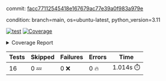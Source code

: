 commit: [facc77112545418e167679ac77e39a0f983a979e](https://github.com/rcmdnk/conf-finder/tree/facc77112545418e167679ac77e39a0f983a979e)

condition: branch=main, os=ubuntu-latest, python_version=3.11

[![test](https://github.com/rcmdnk/conf-finder/actions/workflows/test.yml/badge.svg)](https://github.com/rcmdnk/conf-finder/actions/runs/9866261245)
<a href="https://github.com/rcmdnk/conf-finder/blob/facc77112545418e167679ac77e39a0f983a979e/README.md"><img alt="Coverage" src="https://img.shields.io/badge/Coverage-93%25-brightgreen.svg" /></a><details><summary>Coverage Report </summary><table><tr><th>File</th><th>Stmts</th><th>Miss</th><th>Cover</th><th>Missing</th></tr><tbody><tr><td colspan="5"><b>src/conf_finder</b></td></tr><tr><td>&nbsp; &nbsp;<a href="https://github.com/rcmdnk/conf-finder/blob/facc77112545418e167679ac77e39a0f983a979e/src/conf_finder/conf_finder.py">conf_finder.py</a></td><td>102</td><td>8</td><td>92%</td><td><a href="https://github.com/rcmdnk/conf-finder/blob/facc77112545418e167679ac77e39a0f983a979e/src/conf_finder/conf_finder.py#L65-L67">65&ndash;67</a>, <a href="https://github.com/rcmdnk/conf-finder/blob/facc77112545418e167679ac77e39a0f983a979e/src/conf_finder/conf_finder.py#L76">76</a>, <a href="https://github.com/rcmdnk/conf-finder/blob/facc77112545418e167679ac77e39a0f983a979e/src/conf_finder/conf_finder.py#L81">81</a>, <a href="https://github.com/rcmdnk/conf-finder/blob/facc77112545418e167679ac77e39a0f983a979e/src/conf_finder/conf_finder.py#L141-L142">141&ndash;142</a>, <a href="https://github.com/rcmdnk/conf-finder/blob/facc77112545418e167679ac77e39a0f983a979e/src/conf_finder/conf_finder.py#L174">174</a></td></tr><tr><td><b>TOTAL</b></td><td><b>107</b></td><td><b>8</b></td><td><b>93%</b></td><td>&nbsp;</td></tr></tbody></table></details>

| Tests | Skipped | Failures | Errors | Time |
| ----- | ------- | -------- | -------- | ------------------ |
| 16 | 0 :zzz: | 0 :x: | 0 :fire: | 1.014s :stopwatch: |

